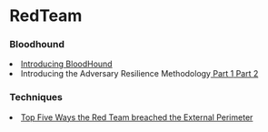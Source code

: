 # RedTeam

<h3>Bloodhound</h3>
<li><a href="https://wald0.com/?p=68">Introducing BloodHound</a>
<li>Introducing the Adversary Resilience Methodology<a href="https://posts.specterops.io/introducing-the-adversary-resilience-methodology-part-one-e38e06ffd604"> Part 1</a><a href="https://posts.specterops.io/introducing-the-adversary-resilience-methodology-part-two-279a1ed7863d"> Part 2</a>


<h3>Techniques</h3>
<li><a href="https://medium.com/@adam.toscher/top-five-ways-the-red-team-breached-the-external-perimeter-262f99dc9d17">Top Five Ways the Red Team breached the External Perimeter</a>
